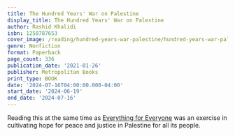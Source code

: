 ```yaml
---
title: The Hundred Years' War on Palestine
display_title: The Hundred Years' War on Palestine
author: Rashid Khalidi
isbn: 1250787653
cover_image: /reading/hundred-years-war-palestine/hundred-years-war-palestine.jpg
genre: Nonfiction
format: Paperback
page_count: 336
publication_date: '2021-01-26'
publisher: Metropolitan Books
print_type: BOOK
date: '2024-07-16T04:00:00.000-04:00'
start_date: '2024-06-19'
end_date: '2024-07-16'
---
```


Reading this at the same time as [Everything for Everyone](/reading/everything-for-everyone) was an exercise in cultivating hope for peace and justice in Palestine for all its people.